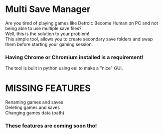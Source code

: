 # Multi Save Manager
Are you tired of playing games like Detroit: Become Human on PC and not being able to use multiple save files?\
Well, this is the solution to your problem!\
This simple tool, allows you to create secondary save folders and swap them before starting your gaming session.

### Having Chrome or Chromium installed is a requirement!

The tool is built in python using eel to make a "nice" GUI.

# MISSING FEATURES
Renaming games and saves\
Deleting games and saves\
Changing games data (path)

### These features are coming soon tho!
